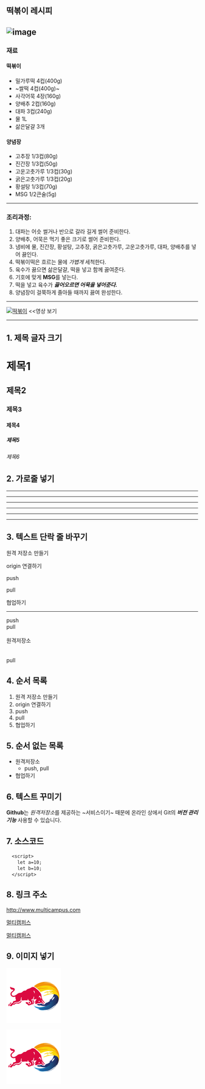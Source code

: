 ## 떡볶이 레시피
![image](https://github.com/BeomhyunPark/work02/assets/136288298/b902525a-0b54-45ce-852d-015e5191cf30)
---
### 재료

#### 떡볶이
- 밀가루떡 4컵(400g)
- ~쌀떡 4컵(400g)~
- 사각어묵 4장(160g)
- 양배추 2컵(160g)
- 대파 3컵(240g)
- 물 1L
- 삶은달걀 3개
#### 양념장
- 고추장 1/3컵(80g)
- 진간장 1/3컵(50g)
- 고운고춧가루 1/3컵(30g)
- 굵은고춧가루 1/3컵(20g)
- 황설탕 1/3컵(70g)
- MSG 1/2큰술(5g)
---
### 조리과정:
1. 대파는 어슷 썰거나 반으로 갈라 길게 썰어 준비한다.
2. 양배추, 어묵은 먹기 좋은 크기로 썰어 준비한다.
3. 냄비에 물, 진간장, 황설탕, 고추장, 굵은고춧가루, 고운고춧가루, 대파, 양배추를 넣어 끓인다.
4. 떡볶이떡은 흐르는 물에 *가볍게* 세척한다.
5. 육수가 끓으면 삶은달걀, 떡을 넣고 함께 끓여준다.
6. 기호에 맞게 **MSG**를 넣는다.
7. 떡을 넣고 육수가 ***끓어오르면 어묵을 넣어준다.***
8. 양념장이 걸쭉하게 졸아들 때까지 끓여 완성한다.
***
[![떡볶이](https://i.ytimg.com/vi/t4Es8mwdYlE/hq720.jpg?sqp=-oaymwEcCOgCEMoBSFfyq4qpAw4IARUAAIhCGAFwAcABBg==&rs=AOn4CLBizIPWrXbn1ML1NrbwHmzL-Gmu2A)](https://youtu.be/t4Es8mwdYlE)
<<영상 보기

***







## 1. 제목 글자 크기
# 제목1
## 제목2
### 제목3
#### 제목4
##### 제목5
###### 제목6

## 2. 가로줄 넣기 <!-- -, * 3개 이상이면 됨 -->
---
------
- - - - - -
***
*******
* * * *

## 3. 텍스트 단락 줄 바꾸기
원격 저장소 만들기

origin 연결하기

push

pull

협업하기

---

push <br> pull <br><br> 원격저장소 <br><br><br> pull

## 4. 순서 목록
1. 원격 저장소 만들기
2. origin 연결하기
3. push
4. pull
5. 협업하기


## 5. 순서 없는 목록 <!-- + 또는 - 또는 * -->
- 원격저장소
  - push, pull
- 협업하기

## 6. 텍스트 꾸미기
**Github**는 *원격저장소*를 제공하는 ~서비스이기~ 때문에
온라인 상에서 Git의 ***버전 관리 기능*** 사용할 수 있습니다.

## 7. 소스코드
~~~
  <script>
    let a=10;
    let b=10;
  </script>
~~~

## 8. 링크 주소
<http://www.multicampus.com>

[멀티캠퍼스](http://www.multicampus.com)

[멀티캠퍼스](http://www.multicampus.com, "클릭하면 멀티캠퍼스 홈페이지로 이동합니다.")

## 9. 이미지 넣기
![레드불이미지](./Frame7.png)

[![펭수이미지](./Frame7.png)](https://www.redbull.com/kr-ko/)
